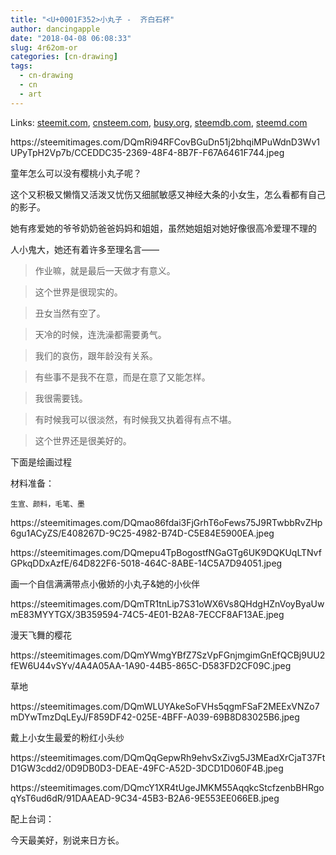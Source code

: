 ```yaml
---
title: "<U+0001F352>小丸子 -  齐白石杯"
author: dancingapple
date: "2018-04-08 06:08:33"
slug: 4r62om-or
categories: [cn-drawing]
tags: 
  - cn-drawing
  - cn
  - art
---
```


Links: [steemit.com](https://steemit.com/cn-drawing/@dancingapple/4r62om-or), [cnsteem.com](https://cnsteem.com/cn-drawing/@dancingapple/4r62om-or), [busy.org](https://busy.org/cn-drawing/@dancingapple/4r62om-or), [steemdb.com](https://steemdb.com/cn-drawing/@dancingapple/4r62om-or), [steemd.com](https://steemd.com/cn-drawing/@dancingapple/4r62om-or)

<html>
<p>https://steemitimages.com/DQmRi94RFCovBGuDn51j2bhqiMPuWdnD3Wv1UPyTpH2Vp7b/CCEDDC35-2369-48F4-8B7F-F67A6461F744.jpeg</p>
<p>童年怎么可以没有樱桃小丸子呢？</p>
<p>这个又积极又懒惰又活泼又忧伤又细腻敏感又神经大条的小女生，怎么看都有自己的影子。</p>
<p>她有疼爱她的爷爷奶奶爸爸妈妈和姐姐，虽然她姐姐对她好像很高冷爱理不理的<U+0001F644></p>
<p>人小鬼大，她还有着许多至理名言——</p>
<blockquote>作业嘛，就是最后一天做才有意义。</blockquote>
<blockquote>这个世界是很现实的。</blockquote>
<blockquote>丑女当然有空了。</blockquote>
<blockquote>天冷的时候，连洗澡都需要勇气。</blockquote>
<blockquote>我们的哀伤，跟年龄没有关系。</blockquote>
<blockquote>有些事不是我不在意，而是在意了又能怎样。</blockquote>
<blockquote>我很需要钱。</blockquote>
<blockquote>有时候我可以很淡然，有时候我又执着得有点不堪。</blockquote>
<blockquote>这个世界还是很美好的。</blockquote>
<p>下面是绘画过程</p>
<p>材料准备：</p>
<p><code>生宣、颜料，毛笔、墨</code></p>
<p>https://steemitimages.com/DQmao86fdai3FjGrhT6oFews75J9RTwbbRvZHp6gu1ACyZS/E408267D-9C25-4982-B74D-C5E84E5900EA.jpeg</p>
<p>https://steemitimages.com/DQmepu4TpBogostfNGaGTg6UK9DQKUqLTNvfGPkqDDxAzfE/64D822F6-5018-464C-8ABE-14C5A7D94051.jpeg</p>
<p>画一个自信满满带点小傲娇的小丸子&amp;她的小伙伴</p>
<p>https://steemitimages.com/DQmTR1tnLip7S31oWX6Vs8QHdgHZnVoyByaUwmE83MYYTGX/3B359594-74C5-4E01-B2A8-7ECCF8AF13AE.jpeg</p>
<p>漫天飞舞的樱花</p>
<p>https://steemitimages.com/DQmYWmgYBfZ7SzVpFGnjmgimGnEfQCBj9UU2fEW6U44vSYv/4A4A05AA-1A90-44B5-865C-D583FD2CF09C.jpeg</p>
<p>草地</p>
<p>https://steemitimages.com/DQmWLUYAkeSoFVHs5qgmFSaF2MEExVNZo7mDYwTmzDqLEyJ/F859DF42-025E-4BFF-A039-69B8D83025B6.jpeg</p>
<p>戴上小女生最爱的粉红小头纱</p>
<p>https://steemitimages.com/DQmQqGepwRh9ehvSxZivg5J3MEadXrCjaT37FtD1GW3cdd2/0D9DB0D3-DEAE-49FC-A52D-3DCD1D060F4B.jpeg</p>
<p>https://steemitimages.com/DQmcY1XR4tUgeJMKM55AqqkcStcfzenbBHRgoqYsT6ud6dR/91DAAEAD-9C34-45B3-B2A6-9E553EE066EB.jpeg</p>
<p>配上台词：</p>
<p>今天最美好，别说来日方长。</p>
<p><br></p>
</html>
